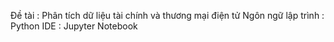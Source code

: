 Đề tài : Phân tích dữ liệu tài chính và thương mại điện tử
Ngôn ngữ lập trình : Python
IDE : Jupyter Notebook
